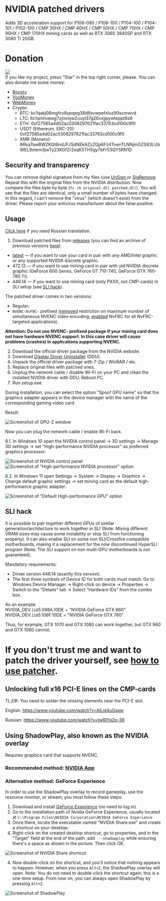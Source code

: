  # NVIDIA patched drivers
Adds 3D acceleration support for P106-090 / P106-100 / P104-100 / P104-101 / P102-100 / CMP 30HX / CMP 40HX / CMP 50HX / CMP 70HX / CMP 90HX / CMP 170HX mining cards as well as RTX 3060 3840SP and RTX 3080 Ti 20GB.

# Donation
![](/docs/donate.png)  
If you like my project, press "Star" in the top right corner, please. You can also donate me some money:
* [Boosty](https://boosty.to/dartraiden/donate)
* [YooMoney](https://yoomoney.ru/to/410014777525134)
* [WebMoney](https://donate.webmoney.com/w/Dns9GDPvvlgw2pFUqf1pff)
* Crypto:
  * BTC: bc1qakj06mgfcv8ypqeg38d6svwpefxluz90scmwvd
  * LTC: ltc1qmhvewg7zjmmjw2uuyl37g26vxjjpywteppt6s9
  * ETH: 0xf27585a4d02ac0308297621fac33763cd100c9f0
  * USDT (Ethereum, ERC-20): 0xf27585a4d02ac0308297621fac33763cd100c9f0
  * XMR (Monero): 86kq7awBWZKQt6ndJFJSdNEkAZzZQp6Fz4ToenTLNNjmGZS83LUbWEL9xtem3jwTy23KGfZr2sqK5TH5gy7bFr53QY5RN1D

## Security and transparency
You can remove digital signature from my files (use [UnSign ](https://github.com/SV-Foster/UnSign) or [SigRemove](https://dennisbabkin.com/sigremover/). Repeat this with the original files from the NVIDIA distribution. Now compare the files byte by byte (`fc /b original.dll patched.dll`). You will see that the files are identical, only a small number of bytes have changed. In this regard, I can't remove the "virus" (which doesn't exist) from the driver. Please report your antivirus manufacturer about the false positive.

## Usage
[Click here](https://mysku.club/blog/taobao/70663.html) if you need Russian translation.

1. Download patched files from [releases](https://github.com/dartraiden/NVIDIA-patcher/releases) (you can find an archive of previous versions [here](https://disk.yandex.ru/d/5LO4wqy177XZyw)).

* [latest](https://github.com/dartraiden/NVIDIA-patcher/releases/latest) — if you want to use your card in pair with any AMD/Intel graphic or any supported NVIDIA discrete graphic.
* 472.12 — if you want to use mining card in pair with old NVIDIA discrete graphic (GeForce 600 Series, GeForce GT 710-740, GeForce GTX 760-780 Ti).
* 446.14 — if you want to use mining card (only PXXX, not CMP-cards) in SLI setup (see [SLI hack](#SLI-hack)).

The patched driver comes in two versions:
* Regular;
* `NVENC-NvFBC-` prefixed ([removed](https://github.com/keylase/nvidia-patch/tree/master/win) restriction on maximum number of simultaneous NVENC video encoding; [enabled](https://github.com/keylase/nvidia-patch/tree/master/win/nvfbcwrp) NvFBC for all NvFBC-targeted applications).

**Attention: Do not use NVENC- prefixed package if your mining card does not have hardware NVENC support. In this case driver will cause problems (crashes) in applications supporting NVENC.**

2. Download the official driver package from the NVIDIA website.
3. Download [Display Driver Uninstaller](https://www.wagnardsoft.com/display-driver-uninstaller-ddu-) (DDU).
4. Unpack the official driver package with 7-Zip / WinRAR / etc.
5. Replace original files with patched ones.
6. Unplug the network cable / disable Wi-Fi on your PC and clean the installed NVIDIA driver with DDU. Reboot PC.
7. Run setup.exe.

During installation, you can select the option "Spoof GPU name" so that the graphics adapter appears in the device manager with the name of the corresponding gaming video card.

Result:

![Screenshot of GPU-Z window](/docs/GPU-Z.png)

Now you can plug the network cable / enable Wi-Fi back.

8.1. In Windows 10 open the NVIDIA control panel → 3D settings → Manage 3D settings → set "High-performance NVIDIA processor" as preferred graphics processor:

![Screenshot of NVIDIA control panel](/docs/NVIDIA%20Manage%203D%20Settings.jpg) ![Screenshot of "High-performance NVIDIA processor" option](/docs/High%20Performance%20NVIDIA%20Processor.jpg)

8.2. In Windows 11 open Settings → System → Display → Graphics → Change default graphic settings → set mining card as the default high-performance graphic adapter:

![Screenshot of "Default High-performance GPU" option](/docs/Windows%20Default%20High-performance%20GPU.png)

## SLI hack
It is possible to pair together different GPUs of similar generation/architecture to work together in SLI (Note: Mixing different VRAM sizes may cause some instability or stop SLI from functioning properly). It can also enable SLI on some non SLI/Crossfire compatible motherboards, making it a replacement for the now discontinued HyperSLI program (Note: The SLI support on non multi-GPU motherboards is not guaranteed).

Mandatory requirements:
* Driver version 446.14 (exactly this version).
* The first three symbols of Device ID for both cards must match. Go to Windows Device Manager → Right-click on device → Properties → Switch to the "Details" tab →  Select "Hardware IDs" from the combo box.

As an example:  
NVIDIA_DEV.`118`5.098A.10DE = "NVIDIA GeForce GTX 660"  
NVIDIA_DEV.`118`5.106F.10DE = "NVIDIA GeForce GTX 760"

Thus, for example, GTX 1070 and GTX 1080 can work together, but GTX 960 and GTX 1060 cannot.

# If you don't trust me and want to patch the driver yourself, see [how to use patcher](/docs/README-PATCHER.md).

## Unlocking full x16 PCI-E lines on the CMP-cards
TL;DR: You need to solder the missing elements near the PCI-E slot.

English:
https://www.youtube.com/watch?v=AlLid4uGxpw

Russian:
https://www.youtube.com/watch?v=twRIYq2p-38

## Using ShadowPlay, also known as the NVIDIA overlay
Requires graphics card that supports NVENC.

### Recommended method: [NVIDIA App](https://www.nvidia.com/en-us/software/nvidia-app/)

### Alternative method: GeForce Experience

In order to use the ShadowPlay overlay to record gameplay, use the resource monitor, or stream, you must follow these steps:
1. Download and install [GeForce Experience](https://www.nvidia.com/en-us/geforce/geforce-experience/download/) (no need to log in).
2. Go to the installation path of Nvidia GeForce Experience, usually located at `C:\Program Files\NVIDIA Corporation\NVIDIA GeForce Experience`
3. Once there, locate the executable named "NVIDIA Share.exe" and create a shortcut on your desktop.
4. Right-click on the created desktop shortcut, go to properties, and in the "Target" field at the end of the path, add ` --shadowplay` while ensuring there's a space as shown in the picture. Then click OK.

![Screenshot of NVIDIA Share shortcut](/docs/NVIDIA%20Share%20shortcut.png)

4. Now double-click on the shortcut, and you'll notice that nothing appears to happen. However, when you press `Alt+Z`, the ShadowPlay overlay will open.
Note: You do not need to double-click the shortcut again; this is a one-time setup. From now on, you can always open ShadowPlay by pressing `Alt+Z`.

![Screenshot of ShadowPlay](/docs/ShadowPlay.png)

